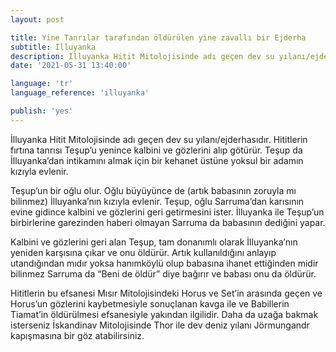 ```yaml
---
layout: post

title: Yine Tanrılar tarafından öldürülen yine zavallı bir Ejderha
subtitle: İlluyanka
description: İlluyanka Hitit Mitolojisinde adı geçen dev su yılanı/ejderhasıdır. Hititlerin fırtına tanrısı Teşup’u yenince kalbini ve gözlerini alıp götürür.
date: '2021-05-31 13:40:00'

language: 'tr'
language_reference: 'illuyanka'

publish: 'yes'
---
```


İlluyanka Hitit Mitolojisinde adı geçen dev su yılanı/ejderhasıdır. Hititlerin fırtına tanrısı Teşup’u yenince kalbini ve gözlerini alıp götürür. Teşup da İlluyanka’dan intikamını almak için bir kehanet üstüne yoksul bir adamın kızıyla evlenir.

Teşup’un bir oğlu olur. Oğlu büyüyünce de (artık babasının zoruyla mı bilinmez) İlluyanka’nın kızıyla evlenir. Teşup, oğlu Sarruma’dan karısının evine gidince kalbini ve gözlerini geri getirmesini ister. İlluyanka ile Teşup’un birbirlerine garezinden haberi olmayan Sarruma da babasının dediğini yapar.

Kalbini ve gözlerini geri alan Teşup, tam donanımlı olarak İlluyanka’nın yeniden karşısına çıkar ve onu öldürür. Artık kullanıldığını anlayıp utandığından mıdır yoksa hanımköylü olup babasına ihanet ettiğinden midir bilinmez Sarruma da “Beni de öldür” diye bağırır ve babası onu da öldürür.  

Hititlerin bu efsanesi Mısır Mitolojisindeki Horus ve Set’in arasında geçen ve Horus’un gözlerini kaybetmesiyle sonuçlanan kavga ile ve Babillerin Tiamat’in öldürülmesi efsanesiyle yakından ilgilidir. Daha da uzağa bakmak isterseniz İskandinav Mitolojisinde Thor ile dev deniz yılanı Jörmungandr kapışmasına bir göz atabilirsiniz.
